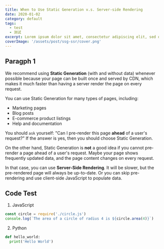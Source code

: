 ```yaml
---
title: When to Use Static Generation v.s. Server-side Rendering
date: 2020-01-02
category: default
tags: 
  - test
  - 测试
excerpt: Lorem ipsum dolor sit amet, consectetur adipiscing elit, sed do eiusmod tempor incididunt ut labore et dolore magna aliqua. Praesent elementum facilisis leo vel fringilla est ullamcorper eget. At imperdiet dui accumsan sit amet nulla facilities morbi tempus.
coverImage: '/assets/post/ssg-ssr/cover.png'
---
```


## Paragph 1

We recommend using **Static Generation** (with and without data) whenever possible because your page can be built once and served by CDN, which makes it much faster than having a server render the page on every request.

You can use Static Generation for many types of pages, including:

- Marketing pages
- Blog posts
- E-commerce product listings
- Help and documentation

You should `ask` yourself: "Can I pre-render this page **ahead** of a user's request?" If the answer is yes, then you should choose Static Generation.

On the other hand, Static Generation is **not** a good idea if you cannot pre-render a page ahead of a user's request. Maybe your page shows frequently updated data, and the page content changes on every request.

In that case, you can use **Server-Side Rendering**. It will be slower, but the pre-rendered page will always be up-to-date. Or you can skip pre-rendering and use client-side JavaScript to populate data.

## Code Test

1. JavaScript

```js
const circle = require('./circle.js')
console.log(`The area of a circle of radius 4 is ${circle.area(4)}`)
```

2. Python

```python
def hello_world:
  print('Hello World')
```